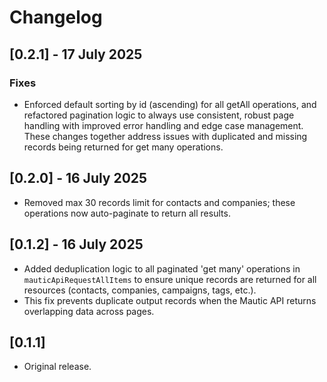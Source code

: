 # Changelog

## [0.2.1] - 17 July 2025
### Fixes
- Enforced default sorting by id (ascending) for all getAll operations, and refactored pagination logic to always use consistent, robust page handling with improved error handling and edge case management. These changes together address issues with duplicated and missing records being returned for get many operations.

## [0.2.0] - 16 July 2025
- Removed max 30 records limit for contacts and companies; these operations now auto-paginate to return all results.

## [0.1.2] - 16 July 2025
- Added deduplication logic to all paginated 'get many' operations in `mauticApiRequestAllItems` to ensure unique records are returned for all resources (contacts, companies, campaigns, tags, etc.).
- This fix prevents duplicate output records when the Mautic API returns overlapping data across pages.

## [0.1.1]
- Original release. 
